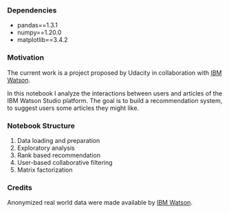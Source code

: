 ### Dependencies
- pandas==1.3.1
- numpy==1.20.0
- matplotlib==3.4.2


### Motivation
The current work is a project proposed by Udacity in collaboration with [IBM Watson](https://www.ibm.com/watson).

In this notebook I analyze the interactions between users and articles of the IBM Watson Studio platform.
The goal is to build a recommendation system, to suggest users some articles they might like.


### Notebook Structure
1. Data loading and preparation
2. Exploratory analysis
3. Rank based recommendation
4. User-based collaborative filtering
5. Matrix factorization


### Credits
Anonymized real world data were made available by [IBM Watson](https://www.ibm.com/watson).
